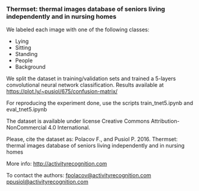 ### Thermset: thermal images database of seniors living independently and in nursing homes

We labeled each image with one of the following classes:
* Lying
* Sitting
* Standing
* People
* Background

We split the dataset in training/validation sets and trained a 5-layers convolutional neural network classification.
Results available at https://plot.ly/~pusiol/675/confusion-matrix/

For reproducing the experiment done, use the scripts train_tnet5.ipynb and eval_tnet5.ipynb

The dataset is available under license Creative Commons Attribution-NonCommercial 4.0 International. 

Please, cite the dataset as:
Polacov F., and Pusiol P. 2016. Thermset: thermal images database of seniors living independently and in nursing homes

More info: http://activityrecognition.com

To contact the authors:
fpolacov@activityrecognition.com
ppusiol@activityrecognition.com
